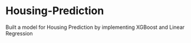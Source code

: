 # Housing-Prediction

Built a model for Housing Prediction by implementing XGBoost and Linear Regression

